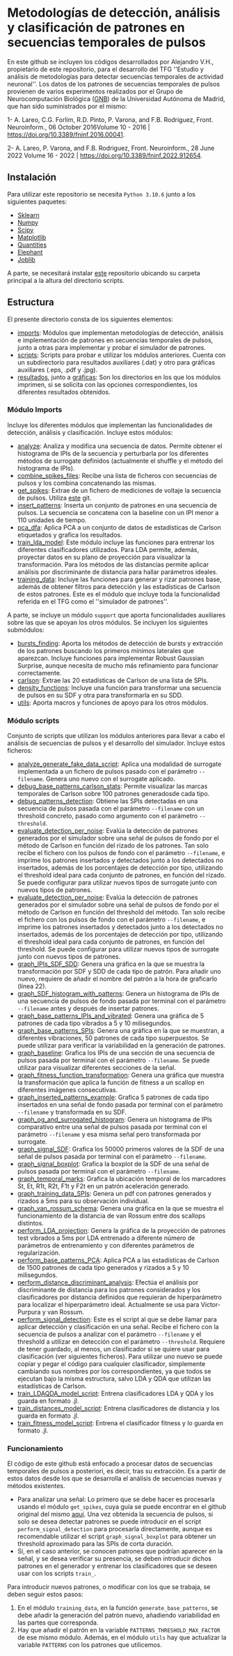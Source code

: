 # Metodologías de detección, análisis y clasificación de patrones en secuencias temporales de pulsos

En este github se incluyen los códigos desarrollados por Alejandro V.H., propietario de este repositorio, para el desarrollo del TFG ''Estudio y análisis de metodologías para detectar secuencias temporales de actividad neuronal''. Los datos de los patrones de secuencias temporales de pulsos provienen de varios experimentos realizados por el Grupo de Neurocomputación  Biológica ([GNB](https://www.uam.es/uam/investigacion/grupos-de-investigacion/detalle/f1-182)) de la Universidad Autónoma de Madrid, que han sido suministrados por el mismo:

1- A. Lareo, C.G. Forlim, R.D. Pinto, P. Varona, and F.B. Rodriguez, Front. Neuroinform., 06 October 2016Volume 10 - 2016 | https://doi.org/10.3389/fninf.2016.00041.

2- A. Lareo, P. Varona, and F.B. Rodriguez, Front. Neuroinform., 28 June 2022 Volume 16 - 2022 | https://doi.org/10.3389/fninf.2022.912654.


## Instalación
Para utilizar este repositorio se necesita `Python 3.10.6` junto a los siguientes paquetes:
* [Sklearn](https://scikit-learn.org/stable/install.html)
* [Numpy](https://numpy.org/install/)
* [Scipy](https://scipy.org/install/)
* [Matplotlib](https://matplotlib.org/stable/users/installing/index.html)
* [Quantities](https://pypi.org/project/quantities/)
* [Elephant](https://elephant.readthedocs.io/en/v0.7.0/install.html)
* [Joblib](https://joblib.readthedocs.io/en/stable/)

A parte, se necesitará instalar [este](https://github.com/angellareo/bio-utils) repositorio ubicando su carpeta principal a la altura del directorio scripts.

## Estructura
El presente directorio consta de los siguientes elementos:
* [imports](imports/): Módulos que implementan metodologías de detección, análisis e implementación de patrones en secuencias temporales de pulsos, junto a otras para implementar y probar el simulador de patrones.
* [scripts](scripts/): Scripts para probar e utilizar los módulos anteriores. Cuenta con un subdirectorio para resultados auxiliares (.dat) y otro para gráficas auxiliares (.eps, .pdf y .jpg).
* [resultados](resultados/), junto a [gráficas](graficas/): Son los directorios en los que los módulos imprimen, si se solicita con las opciones correspondientes, los diferentes resultados obtenidos.

### Módulo Imports
Incluye los diferentes módulos que implementan las funcionalidades de detección, análisis y clasificación. Incluye estos módulos:
* [analyze](imports/analyze.py): Analiza y modifica una secuencia de datos. Permite obtener el histograma de IPIs de la secuencia y perturbarla por los diferentes métodos de surrogate definidos (actualmente el shuffle y el método del histograma de IPIs).
* [combine_spikes_files](imports/combine_spikes_files.py): Recibe una lista de ficheros con secuencias de pulsos y los combina concatenando las mismas.
* [get_spikes](imports/get_spikes.py): Extrae de un fichero de mediciones de voltaje la secuencia de pulsos. Utiliza [este](https://github.com/angellareo/bio-utils) git.
* [insert_patterns](imports/insert_patterns.py): Inserta un conjunto de patrones en una secuencia de pulsos. La secuencia se concatena con la baseline con un IPI menor a 110 unidades de tiempo.
* [pca_dfa](imports/pca_dfa.py): Aplica PCA a un conjunto de datos de estadísticas de Carlson etiquetados y grafica los resultados.
* [train_lda_model](imports/train_lda_model.py): Este módulo incluye las funciones para entrenar los diferentes clasificadores utilizados. Para LDA permite, además, proyectar datos en su plano de proyección para visualizar la transformación. Para los métodos de las distancias permite aplicar análisis por discriminante de distancia para hallar parámetros ideales.
* [training_data](imports/training_data.py): Incluye las funciones para generar y rizar patrones base, además de obtener filtros para detección y las estadísticas de Carlson de estos patrones. Este es el módulo que incluye toda la funcionalidad referida en el TFG como el ''simulador de patrones''.

A parte, se incluye un módulo `support` que aporta funcionalidades auxiliares sobre las que se apoyan los otros módulos. Se incluyen los siguientes submódulos:
* [bursts_finding](imports/support/bursts_finding.py): Aporta los métodos de detección de bursts y extracción de los patrones buscando los primeros mínimos laterales que aparezcan. Incluye funciones para implementar Robust Gaussian Surprise, aunque necesita de mucho más refinamiento para funcionar correctamente.
* [carlson](imports/support/carlson.py): Extrae las 20 estadísticas de Carlson de una lista de SPIs.
* [density_functions](imports/support/density_functions.py): Incluye una función para transformar una secuencia de pulsos en su SDF y otra para transformarla en su SDD.
* [utils](imports/support/utils.py): Aporta macros y funciones de apoyo para los otros módulos.

### Módulo scripts
Conjunto de scripts que utilizan los módulos anteriores para llevar a cabo el análisis de secuencias de pulsos y el desarrollo del simulador. Incluye estos ficheros:
* [analyze_generate_fake_data_script](scripts/analyze_generate_fake_data_script.py): Aplica una modalidad de surrogate implementada a un fichero de pulsos pasado con el parámetro `--filename`. Genera uno nuevo con el surrogate aplicado.
* [debug_base_patterns_carlson_stats](scripts/debug_base_patterns_carlson_stats.py): Permite visualizar las marcas temporales de Carlson sobre 100 patrones generadosde cada tipo.
* [debug_patterns_detection](scripts/debug_patterns_detection.py): Obtiene las SPIs detectadas en una secuencia de pulsos pasada con el parámetro `--filename` con un threshold concreto, pasado como argumento con el parámetro `--threshold`.
* [evaluate_detection_per_noise](scripts/evaluate_detection_per_noise.py): Evalúa la detección de patrones generados por el simulador sobre una señal de pulsos de fondo por el método de Carlson en función del rizado de los patrones. Tan solo recibe el fichero con los pulsos de fondo con el parámetro `--filename`, e imprime los patrones insertados y detectados junto a los detectados no insertados, además de los porcentajes de detección por tipo, utilizando el threshold ideal para cada conjunto de patrones, en función del rizado. Se puede configurar para utilizar nuevos tipos de surrogate junto con nuevos tipos de patrones.
* [evaluate_detection_per_noise](scripts/evaluate_detection_per_noise.py): Evalúa la detección de patrones generados por el simulador sobre una señal de pulsos de fondo por el método de Carlson en función del threshold del método. Tan solo recibe el fichero con los pulsos de fondo con el parámetro `--filename`, e imprime los patrones insertados y detectados junto a los detectados no insertados, además de los porcentajes de detección por tipo, utilizando el threshold ideal para cada conjunto de patrones, en función del threshold. Se puede configurar para utilizar nuevos tipos de surrogate junto con nuevos tipos de patrones.
* [graph_IPIs_SDF_SDD](scripts/graph_IPIs_SDF_SDD.py): Genera una gráfica en la que se muestra la transformación por SDF y SDD de cada tipo de patrón. Para añadir uno nuevo, requiere de añadir el nombre del patrón a la hora de graficarlo (línea 22).
* [graph_SDF_histogram_with_patterns](scripts/graph_SDF_histogram_with_patterns.py): Genera un histograma de IPIs de una secuencia de pulsos de fondo pasada por terminal con el parámetro `--filename` antes y después de insertar patrones.
* [graph_base_patterns_IPIs_and_vibrated](scripts/graph_base_patterns_IPIs_and_vibrated.py): Genera una gráfica de 5 patrones de cada tipo vibrados a 5 y 10 milisegundos.
* [graph_base_patterns_SPIs](scripts/graph_base_patterns_SPIs.py): Genera una gráfica en la que se muestran, a diferentes vibraciones, 50 patrones de cada tipo superpuestos. Se puede utilizar para verificar la variabilidad en la generación de patrones.
* [graph_baseline](scripts/graph_baseline.py): Grafica los IPIs de una sección de una secuencia de pulsos pasada por terminal con el parámetro `--filename`. Se puede utilizar para visualizar diferentes secciones de la señal.
* [graph_fitness_function_transformation](scripts/graph_fitness_function_transformation.py): Genera una gráfica que muestra la transformación que aplica la función de fitness a un scallop en diferentes imágenes consecutivas.
* [graph_inserted_patterns_example](scripts/graph_inserted_patterns_example.py): Grafica 5 patrones de cada tipo insertados en una señal de fondo pasada por terminal con el parámetro `--filename` y transformada en su SDF.
* [graph_og_and_surrogated_histogram](scripts/graph_og_and_surrogated_histogram.py): Genera un histograma de IPIs comparativo entre una señal de pulsos pasada por terminal con el parámetro `--filename` y esa misma señal pero transformada por surrogate.
* [graph_signal_SDF](scripts/graph_signal_SDF.py): Grafica los 50000 primeros valores de la SDF de una señal de pulsos pasada por terminal con el parámetro `--filename`.
* [graph_signal_boxplot](scripts/graph_signal_boxplot.py): Grafica la boxplot de la SDF de una señal de pulsos pasada por terminal con el parámetro `--filename`.
* [graph_temporal_marks](scripts/graph_temporal_marks.py): Grafica la ubicación temporal de los marcadores St, Et, R1t, R2t, F1t y F2t en un patrón aceleración generado.
* [graph_training_data_SPIs](scripts/graph_training_data_SPIs.py): Genera un pdf con patrones generados y rizados a 5ms para su observación individual.
* [graph_van_rossum_schema](scripts/graph_van_rossum_schema.py): Genera una gráfica en la que se muestra el funcionamiento de la distancia de van Rossum entre dos scallops distintos.
* [perform_LDA_projection](scripts/perform_LDA_projection.py): Genera la gráfica de la proyección de patrones test vibrados a 5ms por LDA entrenado a diferente número de parámetros de entrenamiento y con diferentes parámetros de regularización.
* [perform_base_patterns_PCA](scripts/perform_base_patterns_PCA.py): Aplica PCA a las estadísticas de Carlson de 1500 patrones de cada tipo generados y rizados a 5 y 10 milisegundos.
* [perform_distance_discriminant_analysis](scripts/perform_distance_discriminant_analysis.py): Efectúa el análisis por discriminante de distancia para los patrones considerados y los clasificadores por distancia definidos que requieran de hiperparámetro para localizar el hiperparámetro ideal. Actualmente se usa para Victor-Purpura y van Rossum.
* [perform_signal_detection](scripts/perform_signal_detection.py): Este es el script al que se debe llamar para aplicar detección y clasificación en una señal. Recibe el fichero con la secuencia de pulsos a analizar con el parámetro `--filename` y el threshold a utilizar en detección con el parámetro `--threshold`. Requiere de tener guardado, al menos, un clasificador si se quiere usar para clasificación (ver siguientes ficheros). Para utilizar uno nuevo se puede copiar y pegar el código para cualquier clasificador, simplemente cambiando sus nombres por los correspondientes, ya que todos se ejecutan bajo la misma estructura, salvo LDA y QDA que utilizan las estadísticas de Carlson.
* [train_LDAQDA_model_script](scripts/train_LDAQDA_model_script.py): Entrena clasificadores LDA y QDA y los guarda en formato .jl.
* [train_distances_model_script](scripts/train_distances_model_script.py): Entrena clasificadores de distancia y los guarda en formato .jl.
* [train_fitness_model_script](scripts/train_fitness_model_script.py): Entrena el clasificador fitness y lo guarda en formato .jl.

### Funcionamiento

El código de este github está enfocado a procesar datos de secuencias temporales de pulsos a posteriori, es decir, tras su extracción. Es a partir de estos datos desde los que se desarrolla el análisis de secuencias nuevas y métodos existentes.
* Para analizar una señal: Lo primero que se debe hacer es procesarla usando el módulo `get_spikes`, cuya guía se puede encontrar en el github original del mismo [aquí](https://github.com/angellareo/bio-utils). Una vez obtenida la secuencia de pulsos, si solo se desea detectar patrones se puede introducir en el script `perform_signal_detection` para procesarla directamente, aunque es recomendable utilizar el script `graph_signal_boxplot` para obtener un threshold aproximado para las SPIs de corta duración.
* Si, en el caso anterior, se conocen patrones que podrían aparecer en la señal, y se desea verificar su presencia, se deben introducir dichos patrones en el generador y entrenar los clasificadores que se deseen usar con los scripts `train_`.

Para introducir nuevos patrones, o modificar con los que se trabaja, se deben seguir estos pasos:
1. En el módulo `training_data`, en la función `generate_base_patterns`, se debe añadir la generación del patrón nuevo, añadiendo variabilidad en las partes que corresponda.
2. Hay que añadir el patrón en la variable `PATTERNS_THRESHOLD_MAX_FACTOR` de ese mismo módulo. Además, en el módulo `utils` hay que actualizar la variable `PATTERNS` con los patrones que utilicemos.
